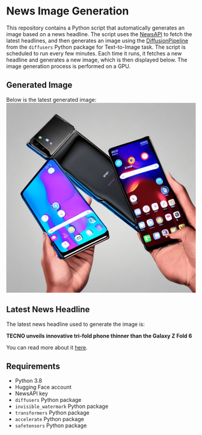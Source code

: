# News Image Generation
This repository contains a Python script that automatically generates an image based on a news headline. The script uses the [NewsAPI](https://newsapi.org/) to fetch the latest headlines, and then generates an image using the [DiffusionPipeline](https://github.com/huggingface/diffusers) from the `diffusers` Python package for Text-to-Image task.
The script is scheduled to run every few minutes. Each time it runs, it fetches a new headline and generates a new image, which is then displayed below. The image generation process is performed on a GPU.

## Generated Image
Below is the latest generated image:
![Generated Image](image.png)

## Latest News Headline
The latest news headline used to generate the image is:

**TECNO unveils innovative tri-fold phone thinner than the Galaxy Z Fold 6**

You can read more about it [here](https://news.google.com/rss/articles/CBMieEFVX3lxTE4wV05TVVpoQXA0M2pPSUhDXzhWLXRnd3JoYUVyWDBPa2MyME1uSmZrRWt2NmQxaVVDNUFWYmZSdzBlRTAzc0s5UWRYMUVqa05QTUdtc19MRjRDY0FiMUpEQUdEVU5LZXhhM2lDdWZuZVU4Rm9UWGRzTQ?oc=5).

## Requirements
- Python 3.8
- Hugging Face account
- NewsAPI key
- `diffusers` Python package
- `invisible_watermark` Python package
- `transformers` Python package
- `accelerate` Python package
- `safetensors` Python package
